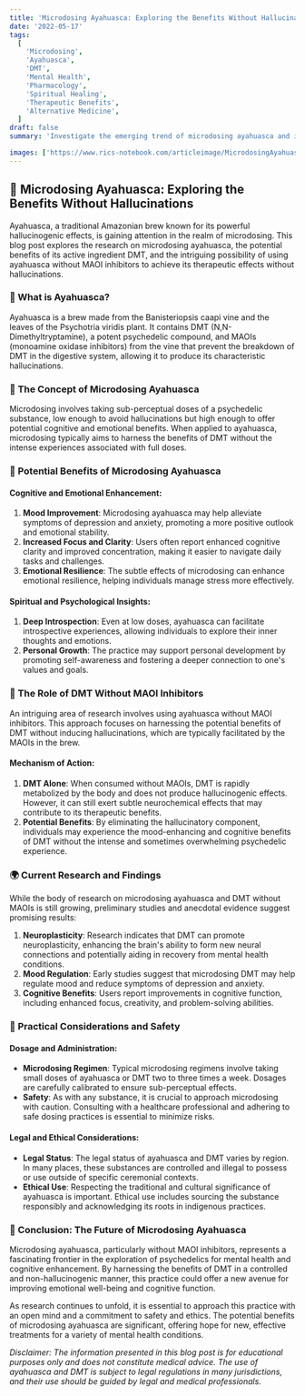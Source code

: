 ```yaml
---
title: 'Microdosing Ayahuasca: Exploring the Benefits Without Hallucinations 🌿✨'
date: '2022-05-17'
tags:
  [
    'Microdosing',
    'Ayahuasca',
    'DMT',
    'Mental Health',
    'Pharmacology',
    'Spiritual Healing',
    'Therapeutic Benefits',
    'Alternative Medicine',
  ]
draft: false
summary: 'Investigate the emerging trend of microdosing ayahuasca and its potential benefits. Learn about the research on using ayahuasca without MAOI inhibitors to harness the effects of DMT without hallucinations. 🌿💊🧠'

images: ['https://www.rics-notebook.com/articleimage/MicrodosingAyahuasca.png']
---
```


## 🌿 Microdosing Ayahuasca: Exploring the Benefits Without Hallucinations

Ayahuasca, a traditional Amazonian brew known for its powerful hallucinogenic effects, is gaining attention in the realm of microdosing. This blog post explores the research on microdosing ayahuasca, the potential benefits of its active ingredient DMT, and the intriguing possibility of using ayahuasca without MAOI inhibitors to achieve its therapeutic effects without hallucinations.

### 🔬 What is Ayahuasca?

Ayahuasca is a brew made from the Banisteriopsis caapi vine and the leaves of the Psychotria viridis plant. It contains DMT (N,N-Dimethyltryptamine), a potent psychedelic compound, and MAOIs (monoamine oxidase inhibitors) from the vine that prevent the breakdown of DMT in the digestive system, allowing it to produce its characteristic hallucinations.

### 🌟 The Concept of Microdosing Ayahuasca

Microdosing involves taking sub-perceptual doses of a psychedelic substance, low enough to avoid hallucinations but high enough to offer potential cognitive and emotional benefits. When applied to ayahuasca, microdosing typically aims to harness the benefits of DMT without the intense experiences associated with full doses.

### 🧠 Potential Benefits of Microdosing Ayahuasca

#### **Cognitive and Emotional Enhancement**:

1. **Mood Improvement**: Microdosing ayahuasca may help alleviate symptoms of depression and anxiety, promoting a more positive outlook and emotional stability.
2. **Increased Focus and Clarity**: Users often report enhanced cognitive clarity and improved concentration, making it easier to navigate daily tasks and challenges.
3. **Emotional Resilience**: The subtle effects of microdosing can enhance emotional resilience, helping individuals manage stress more effectively.

#### **Spiritual and Psychological Insights**:

1. **Deep Introspection**: Even at low doses, ayahuasca can facilitate introspective experiences, allowing individuals to explore their inner thoughts and emotions.
2. **Personal Growth**: The practice may support personal development by promoting self-awareness and fostering a deeper connection to one's values and goals.

### 🔬 The Role of DMT Without MAOI Inhibitors

An intriguing area of research involves using ayahuasca without MAOI inhibitors. This approach focuses on harnessing the potential benefits of DMT without inducing hallucinations, which are typically facilitated by the MAOIs in the brew.

#### **Mechanism of Action**:

1. **DMT Alone**: When consumed without MAOIs, DMT is rapidly metabolized by the body and does not produce hallucinogenic effects. However, it can still exert subtle neurochemical effects that may contribute to its therapeutic benefits.
2. **Potential Benefits**: By eliminating the hallucinatory component, individuals may experience the mood-enhancing and cognitive benefits of DMT without the intense and sometimes overwhelming psychedelic experience.

### 🌍 Current Research and Findings

While the body of research on microdosing ayahuasca and DMT without MAOIs is still growing, preliminary studies and anecdotal evidence suggest promising results:

1. **Neuroplasticity**: Research indicates that DMT can promote neuroplasticity, enhancing the brain's ability to form new neural connections and potentially aiding in recovery from mental health conditions.
2. **Mood Regulation**: Early studies suggest that microdosing DMT may help regulate mood and reduce symptoms of depression and anxiety.
3. **Cognitive Benefits**: Users report improvements in cognitive function, including enhanced focus, creativity, and problem-solving abilities.

### 🌿 Practical Considerations and Safety

#### **Dosage and Administration**:

- **Microdosing Regimen**: Typical microdosing regimens involve taking small doses of ayahuasca or DMT two to three times a week. Dosages are carefully calibrated to ensure sub-perceptual effects.
- **Safety**: As with any substance, it is crucial to approach microdosing with caution. Consulting with a healthcare professional and adhering to safe dosing practices is essential to minimize risks.

#### **Legal and Ethical Considerations**:

- **Legal Status**: The legal status of ayahuasca and DMT varies by region. In many places, these substances are controlled and illegal to possess or use outside of specific ceremonial contexts.
- **Ethical Use**: Respecting the traditional and cultural significance of ayahuasca is important. Ethical use includes sourcing the substance responsibly and acknowledging its roots in indigenous practices.

### 🌿 Conclusion: The Future of Microdosing Ayahuasca

Microdosing ayahuasca, particularly without MAOI inhibitors, represents a fascinating frontier in the exploration of psychedelics for mental health and cognitive enhancement. By harnessing the benefits of DMT in a controlled and non-hallucinogenic manner, this practice could offer a new avenue for improving emotional well-being and cognitive function.

As research continues to unfold, it is essential to approach this practice with an open mind and a commitment to safety and ethics. The potential benefits of microdosing ayahuasca are significant, offering hope for new, effective treatments for a variety of mental health conditions.

_Disclaimer: The information presented in this blog post is for educational purposes only and does not constitute medical advice. The use of ayahuasca and DMT is subject to legal regulations in many jurisdictions, and their use should be guided by legal and medical professionals._
